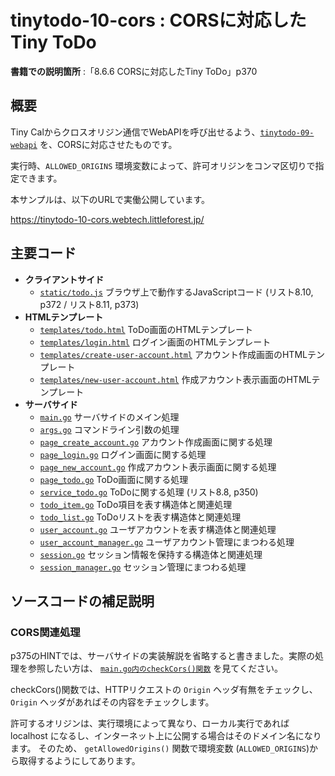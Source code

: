 # tinytodo-10-cors : CORSに対応したTiny ToDo

**書籍での説明箇所** :「8.6.6 CORSに対応したTiny ToDo」p370

## 概要

Tiny Calからクロスオリジン通信でWebAPIを呼び出せるよう、[`tinytodo-09-webapi`](./tinytodo-09-webapi/) を、CORSに対応させたものです。

実行時、`ALLOWED_ORIGINS` 環境変数によって、許可オリジンをコンマ区切りで指定できます。

本サンプルは、以下のURLで実働公開しています。

https://tinytodo-10-cors.webtech.littleforest.jp/

## 主要コード

- **クライアントサイド**
  - [`static/todo.js`](./static/todo.js) ブラウザ上で動作するJavaScriptコード (リスト8.10, p372 / リスト8.11, p373)
- **HTMLテンプレート**
  - [`templates/todo.html`](./templates/todo.html) ToDo画面のHTMLテンプレート
  - [`templates/login.html`](./templates/login.html) ログイン画面のHTMLテンプレート
  - [`templates/create-user-account.html`](./templates/create-user-account.html) アカウント作成画面のHTMLテンプレート
  - [`templates/new-user-account.html`](./templates/new-user-account.html) 作成アカウント表示画面のHTMLテンプレート
- **サーバサイド**
  - [`main.go`](./main.go) サーバサイドのメイン処理
  - [`args.go`](./args.go) コマンドライン引数の処理
  - [`page_create_account.go`](./page_create_account.go) アカウント作成画面に関する処理
  - [`page_login.go`](./page_login.go) ログイン画面に関する処理
  - [`page_new_account.go`](./page_new_account.go) 作成アカウント表示画面に関する処理
  - [`page_todo.go`](./page_todo.go) ToDo画面に関する処理
  - [`service_todo.go`](./service_todo.go) ToDoに関する処理 (リスト8.8, p350)
  - [`todo_item.go`](./todo_item.go) ToDo項目を表す構造体と関連処理
  - [`todo_list.go`](./todo_list.go) ToDoリストを表す構造体と関連処理
  - [`user_account.go`](./user_account.go) ユーザアカウントを表す構造体と関連処理
  - [`user_account_manager.go`](./user_account_manager.go) ユーザアカウント管理にまつわる処理
  - [`session.go`](./session.go) セッション情報を保持する構造体と関連処理
  - [`session_manager.go`](./session_manager.go) セッション管理にまつわる処理

## ソースコードの補足説明

### CORS関連処理

p375のHINTでは、サーバサイドの実装解説を省略すると書きました。実際の処理を参照したい方は、 [`main.go内のcheckCors()関数`](./main.go) を見てください。

checkCors()関数では、HTTPリクエストの `Origin` ヘッダ有無をチェックし、`Origin` ヘッダがあればその内容をチェックします。

許可するオリジンは、実行環境によって異なり、ローカル実行であれば localhost になるし、インターネット上に公開する場合はそのドメイン名になります。
そのため、 `getAllowedOrigins()` 関数で環境変数 (`ALLOWED_ORIGINS`)から取得するようにしてあります。
